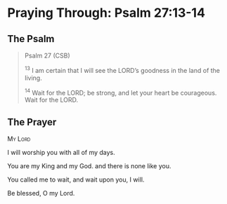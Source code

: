 # Praying Through: Psalm 27:13-14

## The Psalm

>Psalm 27 (CSB)  
>
><sup>13</sup> I am certain that I will see the LORD’s goodness in the land of the living. 
>
><sup>14</sup> Wait for the LORD; be strong, and let your heart be courageous. Wait for the LORD.

## The Prayer

<div style="font-variant: small-caps;">My Lord</div>


I will worship you
  with all of my days.

You are my King and my God.
  and there is none like you.

You called me to wait,
  and wait upon you, I will.

Be blessed, O my Lord.

